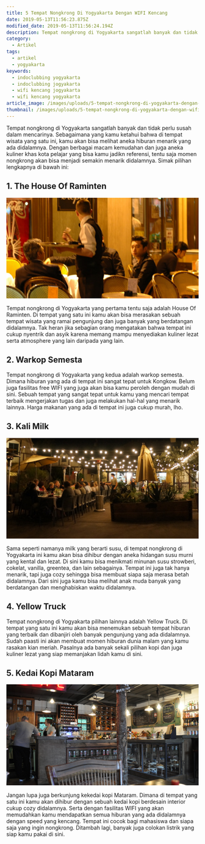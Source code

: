 ```yaml
---
title: 5 Tempat Nongkrong Di Yogyakarta Dengan WIFI Kencang
date: 2019-05-13T11:56:23.875Z
modified_date: 2019-05-13T11:56:24.194Z
description: Tempat nongkrong di Yogyakarta sangatlah banyak dan tidak perlu susah dalam mencarinya. Sebagaimana yang kamu ketahui bahwa di tempat wisata.
category:
  - Artikel
tags:
  - artikel
  - yogyakarta
keywords:
  - indoclubbing yogyakarta
  - indoclubbing jogyakarta
  - wifi kencang jogyakarta
  - wifi kencang yogyakarta
article_image: /images/uploads/5-tempat-nongkrong-di-yogyakarta-dengan-wifi-kencang-3.jpg
thumbnail: /images/uploads/5-tempat-nongkrong-di-yogyakarta-dengan-wifi-kencang-3-020.jpg
---
```

Tempat nongkrong di Yogyakarta sangatlah banyak dan tidak perlu susah dalam mencarinya. Sebagaimana yang kamu ketahui bahwa di tempat wisata yang satu ini, kamu akan bisa melihat aneka hiburan menarik yang ada didalamnya. Dengan berbagai macam kemudahan dan juga aneka kuliner khas kota pelajar yang bisa kamu jadikn referensi, tentu saja momen nongkrong akan bisa menjadi semakin menarik didalamnya. Simak pilihan lengkapnya di bawah ini:



## 1. The House Of Raminten

![5 Tempat Nongkrong Di Yogyakarta Dengan WIFI Kencang](/images/uploads/5-tempat-nongkrong-di-yogyakarta-dengan-wifi-kencang-3.jpg)

Tempat nongkrong di Yogyakarta yang pertama tentu saja adalah House Of Raminten. Di tempat yang satu ini kamu akan bisa merasakan sebuah tempat wisata yang ramai pengunjung dan juga banyak yang berdatangan didalamnya. Tak heran jika sebagian orang mengatakan bahwa tempat ini cukup nyentrik dan asyik karena memang mampu menyediakan kuliner lezat serta atmosphere yang lain daripada yang lain. 



## 2. Warkop Semesta

Tempat nongkrong di Yogyakarta yang kedua adalah warkop semesta. Dimana hiburan yang ada di tempat ini sangat tepat untuk Kongkow. Belum juga fasilitas free WIFI yang juga akan bisa kamu peroleh dengan mudah di sini. Sebuah tempat yang sangat tepat untuk kamu yang mencari tempat terbaik mengerjakan tugas dan juga melakukan hal-hal yang menarik lainnya. Harga makanan yang ada di tempat ini juga cukup murah, lho.



## 3. Kali Milk

![5 Tempat Nongkrong Di Yogyakarta Dengan WIFI Kencang](/images/uploads/5-tempat-nongkrong-di-yogyakarta-dengan-wifi-kencang-2.jpg)

Sama seperti namanya milk yang berarti susu, di tempat nongkrong di Yogyakarta ini kamu akan bisa dihibur dengan aneka hidangan susu murni yang kental dan lezat. Di sini kamu bisa menikmati minunan susu strowberi, cokelat, vanilla, greentea, dan lain sebagainya. Tempat ini juga tak hanya menarik, tapi juga cozy sehingga bisa membuat siapa saja merasa betah didalamnya. Dari sini juga kamu bisa melihat anak muda banyak yang berdatangan dan menghabiskan waktu didalamnya.



## 4. Yellow Truck

Tempat nongkrong di Yogyakarta pilihan lainnya adalah Yellow Truck. Di tempat yang satu ini kamu akan bisa menemukan sebuah tempat hiburan yang terbaik dan dibanjiri oleh banyak pengunjung yang ada didalamnya. Sudah paasti ini akan membuat momen hiburan dunia malam yang kamu rasakan kian meriah. Pasalnya ada banyak sekali pilihan kopi dan juga kuliner lezat yang siap memanjakan lidah kamu di sini.



## 5. Kedai Kopi Mataram

![5 Tempat Nongkrong Di Yogyakarta Dengan WIFI Kencang](/images/uploads/5-tempat-nongkrong-di-yogyakarta-dengan-wifi-kencang-1.jpg)

Jangan lupa juga berkunjung kekedai kopi Mataram. Dimana di tempat yang satu ini kamu akan dihibur dengan sebuah kedai kopi berdesain interior cukup cozy didalamnya. Serta dengan fasilitas WIFI yang akan memudahkan kamu mendapatkan semua hiburan yang ada didalamnya dengan speed yang kencang. Tempat ini cocok bagi mahasiswa dan siapa saja yang ingin nongkrong. Ditambah lagi, banyak juga colokan listrik yang siap kamu pakai di sini.
